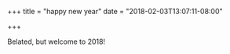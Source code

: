 +++
title = "happy new year"
date = "2018-02-03T13:07:11-08:00"

+++

Belated, but welcome to 2018!
